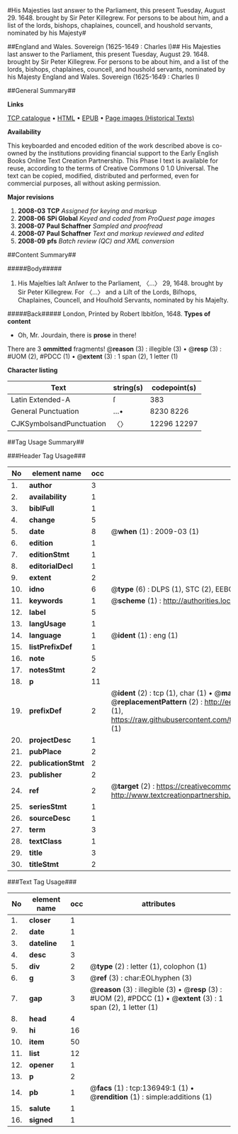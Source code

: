 #His Majesties last answer to the Parliament, this present Tuesday, August 29. 1648. brought by Sir Peter Killegrew. For persons to be about him, and a list of the lords, bishops, chaplaines, councell, and houshold servants, nominated by his Majesty#

##England and Wales. Sovereign (1625-1649 : Charles I)##
His Majesties last answer to the Parliament, this present Tuesday, August 29. 1648. brought by Sir Peter Killegrew. For persons to be about him, and a list of the lords, bishops, chaplaines, councell, and houshold servants, nominated by his Majesty
England and Wales. Sovereign (1625-1649 : Charles I)

##General Summary##

**Links**

[TCP catalogue](http://www.ota.ox.ac.uk/tcp/)  • 
[HTML](http://tei.it.ox.ac.uk/tcp/Texts-HTML/free/A78/A78825.html)  • 
[EPUB](http://tei.it.ox.ac.uk/tcp/Texts-EPUB/free/A78/A78825.epub) • 
[Page images (Historical Texts)](https://data.historicaltexts.jisc.ac.uk/view?pubId=eebo-99897008e&pageId=eebo-99897008e-136949-1)

**Availability**

This keyboarded and encoded edition of the
	       work described above is co-owned by the institutions
	       providing financial support to the Early English Books
	       Online Text Creation Partnership. This Phase I text is
	       available for reuse, according to the terms of Creative
	       Commons 0 1.0 Universal. The text can be copied,
	       modified, distributed and performed, even for
	       commercial purposes, all without asking permission.

**Major revisions**

1. __2008-03__ __TCP__ *Assigned for keying and markup*
1. __2008-06__ __SPi Global__ *Keyed and coded from ProQuest page images*
1. __2008-07__ __Paul Schaffner__ *Sampled and proofread*
1. __2008-07__ __Paul Schaffner__ *Text and markup reviewed and edited*
1. __2008-09__ __pfs__ *Batch review (QC) and XML conversion*

##Content Summary##

#####Body#####

1. His Majeſties laſt Anſwer to the Parliament, 〈…〉 29, 1648. brought by Sir Peter Killegrew. For 〈…〉 and a Liſt of the Lords, Biſhops, Chaplaines, Councell, and Houſhold Servants, nominated by his Majeſty.

#####Back#####
London, Printed by Robert Ibbitſon, 1648.
**Types of content**

  * Oh, Mr. Jourdain, there is **prose** in there!

There are 3 **ommitted** fragments! 
 @__reason__ (3) : illegible (3)  •  @__resp__ (3) : #UOM (2), #PDCC (1)  •  @__extent__ (3) : 1 span (2), 1 letter (1)

**Character listing**


|Text|string(s)|codepoint(s)|
|---|---|---|
|Latin Extended-A|ſ|383|
|General Punctuation|…•|8230 8226|
|CJKSymbolsandPunctuation|〈〉|12296 12297|

##Tag Usage Summary##

###Header Tag Usage###

|No|element name|occ|attributes|
|---|---|---|---|
|1.|__author__|3||
|2.|__availability__|1||
|3.|__biblFull__|1||
|4.|__change__|5||
|5.|__date__|8| @__when__ (1) : 2009-03 (1)|
|6.|__edition__|1||
|7.|__editionStmt__|1||
|8.|__editorialDecl__|1||
|9.|__extent__|2||
|10.|__idno__|6| @__type__ (6) : DLPS (1), STC (2), EEBO-CITATION (1), PROQUEST (1), VID (1)|
|11.|__keywords__|1| @__scheme__ (1) : http://authorities.loc.gov/ (1)|
|12.|__label__|5||
|13.|__langUsage__|1||
|14.|__language__|1| @__ident__ (1) : eng (1)|
|15.|__listPrefixDef__|1||
|16.|__note__|5||
|17.|__notesStmt__|2||
|18.|__p__|11||
|19.|__prefixDef__|2| @__ident__ (2) : tcp (1), char (1)  •  @__matchPattern__ (2) : ([0-9\-]+):([0-9IVX]+) (1), (.+) (1)  •  @__replacementPattern__ (2) : http://eebo.chadwyck.com/downloadtiff?vid=$1&page=$2 (1), https://raw.githubusercontent.com/textcreationpartnership/Texts/master/tcpchars.xml#$1 (1)|
|20.|__projectDesc__|1||
|21.|__pubPlace__|2||
|22.|__publicationStmt__|2||
|23.|__publisher__|2||
|24.|__ref__|2| @__target__ (2) : https://creativecommons.org/publicdomain/zero/1.0/ (1), http://www.textcreationpartnership.org/docs/. (1)|
|25.|__seriesStmt__|1||
|26.|__sourceDesc__|1||
|27.|__term__|3||
|28.|__textClass__|1||
|29.|__title__|3||
|30.|__titleStmt__|2||


###Text Tag Usage###

|No|element name|occ|attributes|
|---|---|---|---|
|1.|__closer__|1||
|2.|__date__|1||
|3.|__dateline__|1||
|4.|__desc__|3||
|5.|__div__|2| @__type__ (2) : letter (1), colophon (1)|
|6.|__g__|3| @__ref__ (3) : char:EOLhyphen (3)|
|7.|__gap__|3| @__reason__ (3) : illegible (3)  •  @__resp__ (3) : #UOM (2), #PDCC (1)  •  @__extent__ (3) : 1 span (2), 1 letter (1)|
|8.|__head__|4||
|9.|__hi__|16||
|10.|__item__|50||
|11.|__list__|12||
|12.|__opener__|1||
|13.|__p__|2||
|14.|__pb__|1| @__facs__ (1) : tcp:136949:1 (1)  •  @__rendition__ (1) : simple:additions (1)|
|15.|__salute__|1||
|16.|__signed__|1||

